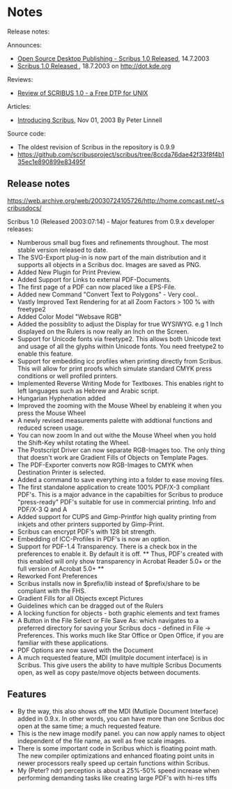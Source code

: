 # Notes

Release notes:

Announces:

-  [Open Source Desktop Publishing - Scribus 1.0 Released](http://www.graphics.com/news-old/open-source-desktop-publishing-scribus-10-released), 14.7.2003
- [Scribus 1.0 Released ](https://dot.kde.org/2003/07/18/scribus-10-released), 18.7.2003 on <http://dot.kde.org>

Reviews:

- [Review of SCRIBUS 1.0 - a Free DTP for UNIX](http://www.osnews.com/story/4064)

Articles:

- [Introducing Scribus](http://www.linuxjournal.com/article/7054), Nov 01, 2003  By Peter Linnell

Source code:

- The oldest revision of Scribus in the repository is 0.9.9
- https://github.com/scribusproject/scribus/tree/8ccda76dae42f33f8f4b135ec1e890899e83495f

## Release notes

<https://web.archive.org/web/20030724105726/http://home.comcast.net/~scribusdocs/>

Scribus 1.0 (Released 2003:07:14) - Major features from 0.9.x developer releases:

-  Numberous small bug fixes and refinements throughout. The most stable version released to date.
-  The SVG-Export plug-in is now part of the main distribution and it supports all objects in a Scribus doc. Images are saved as PNG.
-  Added New Plugin for Print Preview.
-  Added Support for Links to external PDF-Documents.
-  The first page of a PDF can now placed like a EPS-File.
-  Added new Command "Convert Text to Polygons" - Very cool..
-  Vastly Improved Text Rendering for at all Zoom Factors > 100 % with freetype2
-  Added Color Model "Websave RGB"
-  Added the possiblity to adjust the Display for true WYSIWYG. e.g 1 Inch displayed on the Rulers is now really an Inch on the Screen.
-  Support for Unicode fonts via freetype2. This allows both Unicode text and usage of all the glyphs within Unicode fonts. You need freetype2 to enable this feature.
-  Support for embedding icc profiles when printing directly from Scribus. This will allow for print proofs which simulate standard CMYK press conditions or well profiled printers.
-  Implemented Reverse Writing Mode for Textboxes. This enables right to left languages such as Hebrew and Arabic script.
-  Hungarian Hyphenation added
-  Improved the zooming with the Mouse Wheel by enableing it when you press the Mouse Wheel
-  A newly revised measurements palette with addtional functions and reduced screen usage.
-  You can now zoom In and out withe the Mouse Wheel when you hold the Shift-Key whilst rotating the Wheel.
-  The Postscript Driver can now separate RGB-Images too. The only thing that doesn't work are Gradient Fills of Objects on Template Pages.
-  The PDF-Exporter converts now RGB-Images to CMYK when Destination Printer is selected.
-  Added a command to save everything into a folder to ease moving files.
-  The first standalone application to create 100% PDF/X-3 compliant PDF's. This is a major advance in the capabilties for Scribus to produce "press-ready" PDF's suitable for use in commercial printing. Info and PDF/X-3 Q and A
-  Added support for CUPS and Gimp-Printfor high quality printing from inkjets and other printers supported by Gimp-Print.
-  Scribus can encrypt PDF's with 128 bit strength.
-  Embedding of ICC-Profiles in PDF's is now an option.
-  Support for PDF-1.4 Transparency. There is a check box in the preferences to enable it. By default it is off. ** Thus, PDF's created with this enabled will only show transparency in Acrobat Reader 5.0+ or the full version of Acrobat 5.0+ **
-  Reworked Font Preferences
-  Scribus installs now in $prefix/lib instead of $prefix/share to be compliant with the FHS.
-  Gradient Fills for all Objects except Pictures
-  Guidelines which can be dragged out of the Rulers
-  A locking function for objects - both graphic elements and text frames
-  A Button in the File Select or File Save As: which navigates to a preferred directory for saving your Scribus docs - defined in File -> Preferences. This works much like Star Office or Open Office, if you are familiar with these applications.
-  PDF Options are now saved with the Document
-  A much requested feature, MDI (mulitple document interface) is in Scribus. This give users the ability to have multiple Scribus Documents open, as well as copy paste/move objects between documents.

## Features

- By the way, this also shows off the MDI (Mutliple Document Interface) added in 0.9.x. In other words, you can have more than one Scribus doc open at the same time; a much requested feature.
- This is the new image modify panel. you can now apply names to object independent of the file name, as well as free scale images. 
- There is some important code in Scribus which is floating point math. The new compiler optimizations and enhanced floating point units in newer processors really speed up certain functions within Scribus.
- My (Peter? ndr) perception is about a 25%-50% speed increase when performing demanding tasks like creating large PDF's with hi-res tiffs
